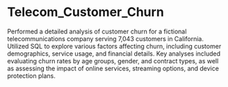 # Telecom_Customer_Churn
Performed a detailed analysis of customer churn for a fictional telecommunications company serving 7,043 customers in California. Utilized SQL to explore various factors affecting churn, including customer demographics, service usage, and financial details. Key analyses included evaluating churn rates by age groups, gender, and contract types, as well as assessing the impact of online services, streaming options, and device protection plans.
